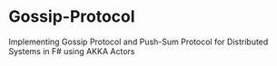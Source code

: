 # Gossip-Protocol
Implementing Gossip Protocol and Push-Sum Protocol for Distributed Systems in F# using AKKA Actors
